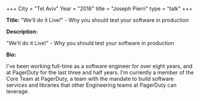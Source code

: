 +++
City = "Tel Aviv"
Year = "2016"
title = "Joseph Pierri"
type = "talk"
+++

<div class="span-15  ">
  <div class="span-15  last ">
  <p><strong>Title:</strong>
  "We'll do it Live!" - Why you should test your software in production
  </p>

  <p><strong>Description:</strong></p>

  <p>"We'll do it Live!" - Why you should test your software in production</p>
      <p><strong>Bio:</strong></p>

  <p>I've been working full-time as a software engineer for over eight years, and at PagerDuty for the last three and half years. I'm currently a member of the Core Team at PagerDuty, a team with the mandate to build software services and libraries that other Engineering teams at PagerDuty can leverage.</p>

  </div>
</div>
